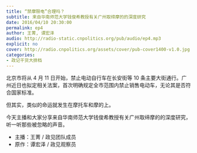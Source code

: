 ```yaml
---
title: “禁摩限电”合理吗？
subtitle: 来自华南师范大学钱俊希教授有关广州取缔摩的的深度研究
date: 2016/04/10 20:30:00
permalink: ep4
author: 王菁, 谭宏泽
audio: http://radio-static.cnpolitics.org/pub/audio/ep4.mp3
explicit: no
cover: http://radio.cnpolitics.org/assets/cover/pub-cover1400-v1.0.jpg
categories:
- 政记干货大排档
---
```


北京市将从 4 月 11 日开始，禁止电动自行车在长安街等 10 条主要大街通行。广州近日也拟定相关法案，首次明确规定全市范围内禁止销售电动车，无论其是否符合国家标准。

但其实，类似的命运就发生在摩托车和摩的上。

今天主播和大家分享来自华南师范大学钱俊希教授有关广州取缔摩的的深度研究，听一听那些被忽略的声音。

- 主播：王菁 / 政见团队成员
- 原作：谭宏泽 / 政见观察员

